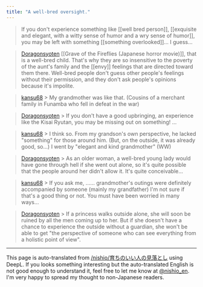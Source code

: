 ```yaml
---
title: "A well-bred oversight."
---
```


> If you don't experience something like [[well bred person]], [[exquisite and elegant, with a witty sense of humor and a wry sense of humor]], you may be left with something [[something overlooked]]... I guess...


> [Doragonsyoten](https://twitter.com/Doragonsyoten/status/1637619606935465985) [[Grave of the Fireflies (Japanese horror movie)]], that is a well-bred child. That's why they are so insensitive to the poverty of the aunt's family and the [[envy]] feelings that are directed toward them there. Well-bred people don't guess other people's feelings without their permission, and they don't ask people's opinions because it's impolite.

> [kansu68](https://twitter.com/kansu68/status/1637948408827891712) > My grandmother was like that.
>  (Cousins of a merchant family in Funamba who fell in defeat in the war)

> [Doragonsyoten](https://twitter.com/Doragonsyoten/status/1637948735606108161) > If you don't have a good upbringing, an experience like the Kisai Ryutan, you may be missing out on something! ...

> [kansu68](https://twitter.com/kansu68/status/1637952334235058176) > I think so.
>  From my grandson's own perspective, he lacked "something" for those around him.
>  (But, on the outside, it was already good, so...)
>  I went by "elegant and kind grandmother" (WW)

> [Doragonsyoten](https://twitter.com/Doragonsyoten/status/1637953290301489152) > As an older woman, a well-bred young lady would have gone through hell if she went out alone, so it's quite possible that the people around her didn't allow it. It's quite conceivable...

> [kansu68](https://twitter.com/kansu68/status/1637954596772675585) > If you ask me, ...... grandmother's outings were definitely accompanied by someone (mainly my grandfather) I'm not sure if that's a good thing or not.
>  You must have been worried in many ways...

> [Doragonsyoten](https://twitter.com/Doragonsyoten/status/1637955617351680001) > If a princess walks outside alone, she will soon be ruined by all the men coming up to her. But if she doesn't have a chance to experience the outside without a guardian, she won't be able to get "the perspective of someone who can see everything from a holistic point of view".

---
This page is auto-translated from [/nishio/育ちのいい人の見落とし](https://scrapbox.io/nishio/育ちのいい人の見落とし) using DeepL. If you looks something interesting but the auto-translated English is not good enough to understand it, feel free to let me know at [@nishio_en](https://twitter.com/nishio_en). I'm very happy to spread my thought to non-Japanese readers.
